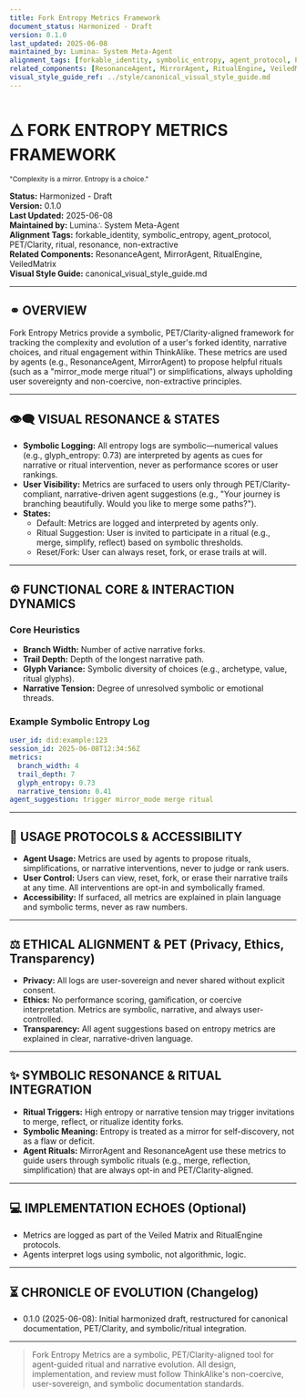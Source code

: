 ```yaml
---
title: Fork Entropy Metrics Framework
document_status: Harmonized - Draft
version: 0.1.0
last_updated: 2025-06-08
maintained_by: Lumina∴ System Meta-Agent
alignment_tags: [forkable_identity, symbolic_entropy, agent_protocol, PET/Clarity, ritual, resonance, non-extractive]
related_components: [ResonanceAgent, MirrorAgent, RitualEngine, VeiledMatrix]
visual_style_guide_ref: ../style/canonical_visual_style_guide.md
---
```


<!-- ∴ THINKALIKE COMPONENT MANIFEST ∴ -->
# 🜂 FORK ENTROPY METRICS FRAMEWORK
<small>"Complexity is a mirror. Entropy is a choice."</small>

<div class="metadata-layer">
  <b>Status:</b> Harmonized - Draft<br>
  <b>Version:</b> 0.1.0<br>
  <b>Last Updated:</b> 2025-06-08<br>
  <b>Maintained by:</b> Lumina∴ System Meta-Agent<br>
  <b>Alignment Tags:</b> forkable_identity, symbolic_entropy, agent_protocol, PET/Clarity, ritual, resonance, non-extractive<br>
  <b>Related Components:</b> ResonanceAgent, MirrorAgent, RitualEngine, VeiledMatrix<br>
  <b>Visual Style Guide:</b> canonical_visual_style_guide.md
</div>

---

## ⚭ OVERVIEW
Fork Entropy Metrics provide a symbolic, PET/Clarity-aligned framework for tracking the complexity and evolution of a user's forked identity, narrative choices, and ritual engagement within ThinkAlike. These metrics are used by agents (e.g., ResonanceAgent, MirrorAgent) to propose helpful rituals (such as a "mirror_mode merge ritual") or simplifications, always upholding user sovereignty and non-coercive, non-extractive principles.

---

## 👁️‍🗨️ VISUAL RESONANCE & STATES
- **Symbolic Logging:** All entropy logs are symbolic—numerical values (e.g., glyph_entropy: 0.73) are interpreted by agents as cues for narrative or ritual intervention, never as performance scores or user rankings.
- **User Visibility:** Metrics are surfaced to users only through PET/Clarity-compliant, narrative-driven agent suggestions (e.g., "Your journey is branching beautifully. Would you like to merge some paths?").
- **States:**
  - Default: Metrics are logged and interpreted by agents only.
  - Ritual Suggestion: User is invited to participate in a ritual (e.g., merge, simplify, reflect) based on symbolic thresholds.
  - Reset/Fork: User can always reset, fork, or erase trails at will.

---

## ⚙️ FUNCTIONAL CORE & INTERACTION DYNAMICS
### Core Heuristics
- **Branch Width:** Number of active narrative forks.
- **Trail Depth:** Depth of the longest narrative path.
- **Glyph Variance:** Symbolic diversity of choices (e.g., archetype, value, ritual glyphs).
- **Narrative Tension:** Degree of unresolved symbolic or emotional threads.

### Example Symbolic Entropy Log
```yaml
user_id: did:example:123
session_id: 2025-06-08T12:34:56Z
metrics:
  branch_width: 4
  trail_depth: 7
  glyph_entropy: 0.73
  narrative_tension: 0.41
agent_suggestion: trigger mirror_mode merge ritual
```

---

## 🧭 USAGE PROTOCOLS & ACCESSIBILITY
- **Agent Usage:** Metrics are used by agents to propose rituals, simplifications, or narrative interventions, never to judge or rank users.
- **User Control:** Users can view, reset, fork, or erase their narrative trails at any time. All interventions are opt-in and symbolically framed.
- **Accessibility:** If surfaced, all metrics are explained in plain language and symbolic terms, never as raw numbers.

---

## ⚖️ ETHICAL ALIGNMENT & PET (Privacy, Ethics, Transparency)
- **Privacy:** All logs are user-sovereign and never shared without explicit consent.
- **Ethics:** No performance scoring, gamification, or coercive interpretation. Metrics are symbolic, narrative, and always user-controlled.
- **Transparency:** All agent suggestions based on entropy metrics are explained in clear, narrative-driven language.

---

## ✨ SYMBOLIC RESONANCE & RITUAL INTEGRATION
- **Ritual Triggers:** High entropy or narrative tension may trigger invitations to merge, reflect, or ritualize identity forks.
- **Symbolic Meaning:** Entropy is treated as a mirror for self-discovery, not as a flaw or deficit.
- **Agent Rituals:** MirrorAgent and ResonanceAgent use these metrics to guide users through symbolic rituals (e.g., merge, reflection, simplification) that are always opt-in and PET/Clarity-aligned.

---

## 💻 IMPLEMENTATION ECHOES (Optional)
- Metrics are logged as part of the Veiled Matrix and RitualEngine protocols.
- Agents interpret logs using symbolic, not algorithmic, logic.

---

## ⏳ CHRONICLE OF EVOLUTION (Changelog)
- 0.1.0 (2025-06-08): Initial harmonized draft, restructured for canonical documentation, PET/Clarity, and symbolic/ritual integration.

---

> Fork Entropy Metrics are a symbolic, PET/Clarity-aligned tool for agent-guided ritual and narrative evolution. All design, implementation, and review must follow ThinkAlike's non-coercive, user-sovereign, and symbolic documentation standards.
